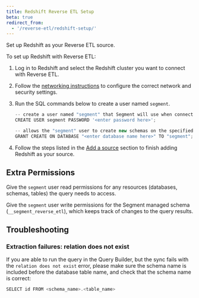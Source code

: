 ```yaml
---
title: Redshift Reverse ETL Setup
beta: true
redirect_from:
  - '/reverse-etl/redshift-setup/'
---
```


Set up Redshift as your Reverse ETL source. 

To set up Redshift with Reverse ETL: 
1. Log in to Redshift and select the Redshift cluster you want to connect with Reverse ETL.
2. Follow the [networking instructions](/docs/connections/storage/catalog/redshift/#networking) to configure the correct network and security settings. 
3. Run the SQL commands below to create a user named `segment`. 

    ```ts
    -- create a user named "segment" that Segment will use when connecting to your Redshift cluster.
    CREATE USER segment PASSWORD '<enter password here>';

    -- allows the "segment" user to create new schemas on the specified database. (this is the name you chose when provisioning your cluster)
    GRANT CREATE ON DATABASE "<enter database name here>" TO "segment";
    ```
4. Follow the steps listed in the [Add a source](/docs/connections/reverse-etl#step-1-add-a-source) section to finish adding Redshift as your source.

## Extra Permissions
Give the `segment` user read permissions for any resources (databases, schemas, tables) the query needs to access. 

Give the `segment` user write permissions for the Segment managed schema (`__segment_reverse_etl`), which keeps track of changes to the query results.  

## Troubleshooting
### Extraction failures: relation does not exist
If you are able to run the query in the Query Builder, but the sync fails with the `relation does not exist` error, please make sure the schema name is included before the database table name, and check that the schema name is correct:
```ts
SELECT id FROM <schema_name>.<table_name>
```
